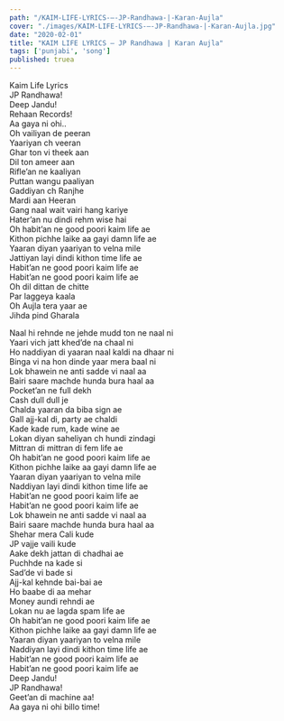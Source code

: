 ```yaml
---
path: "/KAIM-LIFE-LYRICS-–-JP-Randhawa-|-Karan-Aujla"
cover: "./images/KAIM-LIFE-LYRICS-–-JP-Randhawa-|-Karan-Aujla.jpg"
date: "2020-02-01"
title: "KAIM LIFE LYRICS – JP Randhawa | Karan Aujla"
tags: ['punjabi', 'song']
published: truea
---
```

  
Kaim Life Lyrics  
JP Randhawa!  
Deep Jandu!  
Rehaan Records!  
Aa gaya ni ohi..  
Oh vailiyan de peeran  
Yaariyan ch veeran  
Ghar ton vi theek aan  
Dil ton ameer aan  
Rifle’an ne kaaliyan  
Puttan wangu paaliyan  
Gaddiyan ch Ranjhe  
Mardi aan Heeran  
Gang naal wait vairi hang kariye  
Hater’an nu dindi rehm wise hai  
Oh habit’an ne good poori kaim life ae  
Kithon pichhe laike aa gayi damn life ae  
Yaaran diyan yaariyan to velna mile  
Jattiyan layi dindi kithon time life ae  
Habit’an ne good poori kaim life ae  
Habit’an ne good poori kaim life ae  
Oh dil dittan de chitte  
Par laggeya kaala  
Oh Aujla tera yaar ae  
Jihda pind Gharala  
  
  
  
  
  
  
Naal hi rehnde ne jehde mudd ton ne naal ni  
Yaari vich jatt khed’de na chaal ni  
Ho naddiyan di yaaran naal kaldi na dhaar ni  
Binga vi na hon dinde yaar mera baal ni  
Lok bhawein ne anti sadde vi naal aa  
Bairi saare machde hunda bura haal aa  
Pocket’an ne full dekh  
Cash dull dull je  
Chalda yaaran da biba sign ae  
Gall ajj-kal di, party ae chaldi  
Kade kade rum, kade wine ae  
Lokan diyan saheliyan ch hundi zindagi  
Mittran di mittran di fem life ae  
Oh habit’an ne good poori kaim life ae  
Kithon pichhe laike aa gayi damn life ae  
Yaaran diyan yaariyan to velna mile  
Naddiyan layi dindi kithon time life ae  
Habit’an ne good poori kaim life ae  
Habit’an ne good poori kaim life ae  
Lok bhawein ne anti sadde vi naal aa  
Bairi saare machde hunda bura haal aa  
Shehar mera Cali kude  
JP vajje vaili kude  
Aake dekh jattan di chadhai ae  
Puchhde na kade si  
Sad’de vi bade si  
Ajj-kal kehnde bai-bai ae  
Ho baabe di aa mehar  
Money aundi rehndi ae  
Lokan nu ae lagda spam life ae  
Oh habit’an ne good poori kaim life ae  
Kithon pichhe laike aa gayi damn life ae  
Yaaran diyan yaariyan to velna mile  
Naddiyan layi dindi kithon time life ae  
Habit’an ne good poori kaim life ae  
Habit’an ne good poori kaim life ae  
Deep Jandu!  
JP Randhawa!  
Geet’an di machine aa!  
Aa gaya ni ohi billo time!  
